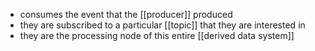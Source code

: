 - consumes the event that the [[producer]] produced 
- they are subscribed to a particular [[topic]] that they are interested in 
- they are the processing node of this entire [[derived data system]]